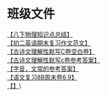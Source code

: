 # 班级文件
[【八下物理知识点总结】](https://JMS-Class-five.github.io/files/pdf/八下物理知识点总结.pdf)\
[【初二英语期末复习作文范文】](https://JMS-Class-five.github.io/files/pdf/初二英语期末复习作文范文.pdf)\
[【古诗文理解性默写C卷空白卷】](https://JMS-Class-five.github.io/files/pdf/古诗文理解性默写C卷空白卷.pdf)\
[【古诗文理解性默写c卷参考答案】](https://JMS-Class-five.github.io/files/pdf/古诗文理解性默写c卷参考答案.pdf)\
[【字音，文常的参考答案】](https://JMS-Class-five.github.io/files/pdf/字音，文常%20参考答案.pdf)\
[【语文复习8B周末卷6.9】](https://JMS-Class-five.github.io/files/pdf/语文复习8B周末卷6.9.pdf)\
[【】](https://)\
